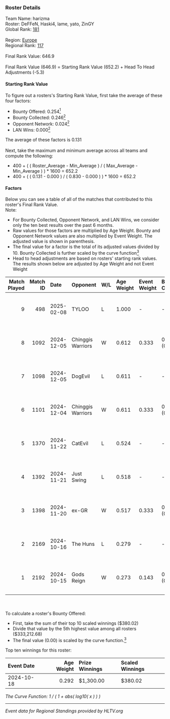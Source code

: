 ### Roster Details<br />
Team Name: harizma<br />
Roster: DeFFeN, Haski4, lame, yato, ZinGY<br />
Global Rank: [181](../../standings_global_2025_03_03.md)<br />
<br />
Region: [Europe]( ../../standings_europe_2025_03_03.md)<br />
Regional Rank: [117]( ../../standings_europe_2025_03_03.md)<br />
<br />
Final Rank Value:  646.9<br />
<br />
Final Rank Value (646.9) = Starting Rank Value (652.2) + Head To Head Adjustments (-5.3)<br />

#### Starting Rank Value<br />
To figure out a rosters's Starting Rank Value, first take the average of these four factors:<br />
- Bounty Offered: 0.254[<sup>1</sup>](#table2)
- Bounty Collected: 0.246[<sup>2</sup>](#table1)
- Opponent Network: 0.024[<sup>2</sup>](#table1)
- LAN Wins: 0.000[<sup>2</sup>](#table1)

The average of these factors is 0.131<br />
<br />
Next, take the maximum and minimum average across all teams and compute the following:<br />
- 400 + ( ( Roster_Average - Min_Average ) / ( Max_Average - Min_Average ) ) * 1600 = 652.2
- 400 + ( ( 0.131 - 0.000 ) / ( 0.830 - 0.000 ) ) * 1600 = 652.2


#### Factors<br />
Below you can see a table of all of the matches that contributed to this roster's Final Rank Value.<br />
Note:<br />

- For Bounty Collected, Opponent Network, and LAN Wins, we consider only the ten best results over the past 6 months.
- Raw values for those factors are multiplied by Age Weight. Bounty and Opponent Network values are also multiplied by Event Weight. The adjusted value is shown in parenthesis.
- The final value for a factor is the total of its adjusted values divided by 10. Bounty Collected is further scaled by the curve function[<sup>3</sup>](#curveFunction)
- Head to head adjustments are based on rosters' starting rank values. The results shown below are adjusted by Age Weight and not Event Weight
<span id="table1"></span><br />


| Match Played | Match ID | Date       | Opponent          | W/L | Age Weight | Event Weight | Bounty Collected | Opponent Network | LAN Wins  | H2H Adj. | Roster                              |
| -: | -: | :- | :- | :- | :- | :- | :- | :- | :- | -: | :- |
|            9 |      498 | 2025-02-08 | TYLOO             | L   | 1.000      | -            | -                | -                | -         |   -11.27 | DeFFeN, Haski4, lame, yato, ZinGY   |
|            8 |     1092 | 2024-12-05 | Chinggis Warriors | W   | 0.612      | 0.333        | 0.015 (0.003)    | 0.525 (0.107)    | 0 (0.000) |    11.93 | DeFFeN, Geneka, Haski4, lame, ZinGY |
|            7 |     1098 | 2024-12-05 | DogEvil           | L   | 0.611      | -            | -                | -                | -         |   -12.79 | DeFFeN, Geneka, Haski4, lame, ZinGY |
|            6 |     1101 | 2024-12-04 | Chinggis Warriors | W   | 0.611      | 0.333        | 0.015 (0.003)    | 0.525 (0.107)    | 0 (0.000) |    11.99 | DeFFeN, Geneka, Haski4, lame, ZinGY |
|            5 |     1370 | 2024-11-22 | CatEvil           | L   | 0.524      | -            | -                | -                | -         |   -11.21 | DeFFeN, Geneka, Haski4, lame, ZinGY |
|            4 |     1392 | 2024-11-21 | Just Swing        | L   | 0.518      | -            | -                | -                | -         |    -7.91 | DeFFeN, Geneka, Haski4, lame, ZinGY |
|            3 |     1398 | 2024-11-20 | ex-GR             | W   | 0.517      | 0.333        | 0.011 (0.002)    | 0.068 (0.012)    | 0 (0.000) |     9.03 | DeFFeN, Geneka, Haski4, lame, ZinGY |
|            2 |     2169 | 2024-10-16 | The Huns          | L   | 0.279      | -            | -                | -                | -         |    -1.81 | DeFFeN, Haski4, lame, Sange, ZinGY  |
|            1 |     2192 | 2024-10-15 | Gods Reign        | W   | 0.273      | 0.143        | 0.014 (0.001)    | 0.318 (0.012)    | 0 (0.000) |     6.73 | DeFFeN, Haski4, lame, Sange, ZinGY  |

<br />
<span id="table2"></span><br />
To calculate a roster's Bounty Offered:<br />

- First, take the sum of their top 10 scaled winnings ($380.02)
- Divide that value by the 5th highest value among all rosters ($333,212.68)
- The final value (0.00) is scaled by the curve function.[<sup>3</sup>](#curveFunction)

Top ten winnings for this roster:<br />

| Event Date | Age Weight | Prize Winnings | Scaled Winnings |
| :- | -: | :- | :- |
| 2024-10-18 |      0.292 | $1,300.00      | $380.02         |


<span id="curveFunction"></span>_The Curve Function: 1 / ( 1 + abs( log10( x ) ) )_<br />

---
_Event data for Regional Standings provided by HLTV.org_<br />
